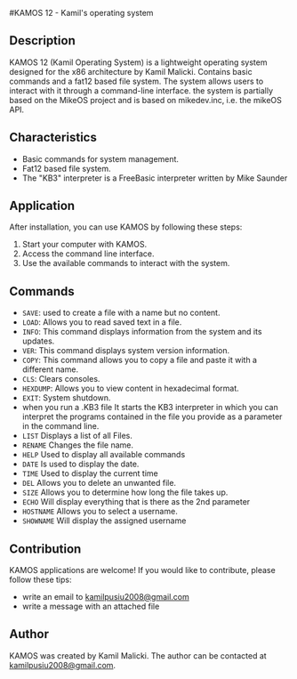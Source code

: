 #KAMOS 12 - Kamil's operating system

## Description

KAMOS 12 (Kamil Operating System) is a lightweight operating system designed for the x86 architecture by Kamil Malicki. Contains basic commands and a fat12 based file system. The system allows users to interact with it through a command-line interface. the system is partially based on the MikeOS project and is based on mikedev.inc, i.e. the mikeOS API.

## Characteristics

- Basic commands for system management.
- Fat12 based file system.
- The "KB3" interpreter is a FreeBasic interpreter written by Mike Saunder

## Application

After installation, you can use KAMOS by following these steps:
1. Start your computer with KAMOS.
2. Access the command line interface.
3. Use the available commands to interact with the system.

## Commands

- `SAVE`: used to create a file with a name but no content.
- `LOAD`: Allows you to read saved text in a file.
- `INFO`: This command displays information from the system and its updates.
- `VER`: This command displays system version information.
- `COPY`: This command allows you to copy a file and paste it with a different name.
- `CLS`: Clears consoles.
- `HEXDUMP`: Allows you to view content in hexadecimal format.
- `EXIT`: System shutdown.
- when you run a .KB3 file It starts the KB3 interpreter in which you can interpret the programs contained in the file you provide as a parameter in the command line.
- `LIST` Displays a list of all Files.
- `RENAME` Changes the file name.
- `HELP` Used to display all available commands
- `DATE` Is used to display the date.
- `TIME` Used to display the current time
- `DEL` Allows you to delete an unwanted file.
- `SIZE` Allows you to determine how long the file takes up.
- `ECHO` Will display everything that is there as the 2nd parameter
- `HOSTNAME` Allows you to select a username.
- `SHOWNAME` Will display the assigned username

## Contribution

KAMOS applications are welcome! If you would like to contribute, please follow these tips:
- write an email to kamilpusiu2008@gmail.com
- write a message with an attached file

## Author

KAMOS was created by Kamil Malicki. The author can be contacted at kamilpusiu2008@gmail.com.

